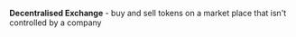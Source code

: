 **Decentralised Exchange** - buy and sell tokens on a market place that isn't controlled by a company
